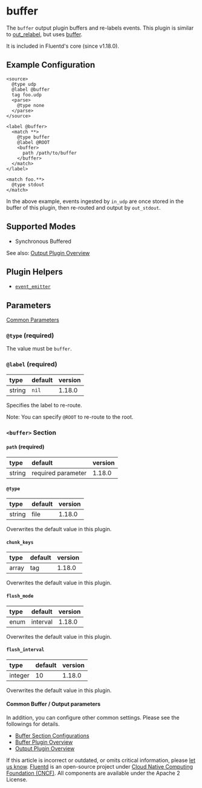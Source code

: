 # buffer

The `buffer` output plugin buffers and re-labels events.
This plugin is similar to [out_relabel](relabel.md), but uses [buffer](../buffer/).

It is included in Fluentd's core (since v1.18.0).

## Example Configuration

```
<source>
  @type udp
  @label @buffer
  tag foo.udp
  <parse>
    @type none
  </parse>
</source>

<label @buffer>
  <match **>
    @type buffer
    @label @ROOT
    <buffer>
      path /path/to/buffer
    </buffer>
  </match>
</label>

<match foo.**>
  @type stdout
</match>
```

In the above example, events ingested by `in_udp` are once stored in the buffer of this plugin, then re-routed and output by `out_stdout`.

## Supported Modes

* Synchronous Buffered

See also: [Output Plugin Overview](./)

## Plugin Helpers

* [`event_emitter`](../plugin-helper-overview/api-plugin-helper-event_emitter.md)

## Parameters

[Common Parameters](../configuration/plugin-common-parameters.md)

### `@type` \(required\)

The value must be `buffer`.

### `@label` \(required\)

| type   | default | version |
| :---   | :---    | :---    |
| string | `nil`   | 1.18.0  |

Specifies the label to re-route.

Note: You can specify `@ROOT` to re-route to the root.

### `<buffer>` Section

#### `path` \(required\)

| type   | default            | version |
| :---   | :---               | :---    |
| string | required parameter | 1.18.0  |

#### `@type`

| type   | default | version |
| :---   | :---    | :---    |
| string | file    | 1.18.0  |

Overwrites the default value in this plugin.

#### `chunk_keys`

| type  | default | version |
| :---  | :---    | :---    |
| array | tag     | 1.18.0  |

Overwrites the default value in this plugin.

#### `flush_mode`

| type | default  | version |
| :--- | :---     | :---    |
| enum | interval | 1.18.0  |

Overwrites the default value in this plugin.

#### `flush_interval`

| type    | default | version |
| :---    | :---    | :---    |
| integer | 10      | 1.18.0  |

Overwrites the default value in this plugin.

#### Common Buffer / Output parameters

In addition, you can configure other common settings.
Please see the followings for details.

* [Buffer Section Configurations](../configuration/buffer-section.md)
* [Buffer Plugin Overview](../buffer/)
* [Output Plugin Overview](./)

If this article is incorrect or outdated, or omits critical information, please [let us know](https://github.com/fluent/fluentd-docs-gitbook/issues?state=open). [Fluentd](http://www.fluentd.org/) is an open-source project under [Cloud Native Computing Foundation \(CNCF\)](https://cncf.io/). All components are available under the Apache 2 License.
